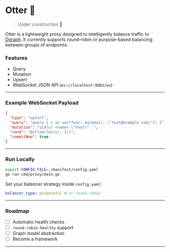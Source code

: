 # Otter 🦦

> Under construction 🚧

Otter is a lightweight proxy designed to intelligently balance traffic to [Dgraph](https://dgraph.io). It currently supports round-robin or purpose-based balancing between groups of endpoints.

### Features

-  Query
-  Mutation
-  Upsert
-  WebSocket JSON API (`ws://localhost:8081/ws`)

---

### Example WebSocket Payload

```json
{
  "type": "upsert",
  "query": "query { u as var(func: eq(email, \"test@example.com\")) }",
  "mutation": "uid(u) <name> \"Test\" .",
  "cond": "@if(eq(len(u), 1))",
  "commitNow": true
}
```

---

### Run Locally

```bash
export CONFIG_FILE=./manifest/config.yaml
go run cmd/proxy/main.go
```

Set your balancer strategy inside `config.yaml`:

```yaml
balancer_type: purposeful # or round-robin
```

---

###  Roadmap

- [ ] Automatic health checks
- [ ] `round-robin-healthy` support
- [ ] Graph model abstraction
- [ ] Become a framework

---